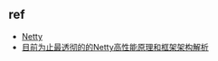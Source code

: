 

## ref
+ [Netty](https://juejin.im/post/5c75cbabe51d453ecf7d6f3f)
+ [目前为止最透彻的的Netty高性能原理和框架架构解析](https://www.cnblogs.com/imstudy/p/9908791.html)